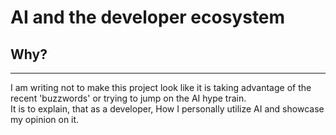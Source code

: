 # AI and the developer ecosystem  
## Why?  
---
I am writing not to make this project look like it is taking advantage of the recent 'buzzwords' or trying to jump on the AI hype train.  
It is to explain, that as a developer, How I personally utilize AI and showcase my opinion on it.  